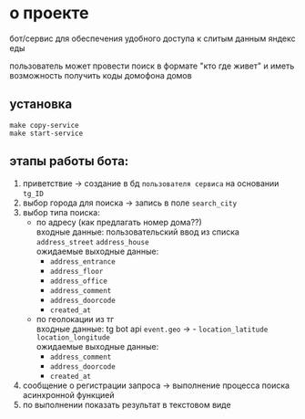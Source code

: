 # о проекте

бот/сервис для обеспечения удобного доступа к слитым данным яндекс еды 

пользователь может провести поиск в формате "кто где живет" и иметь возможность получить коды домофона домов

## установка
```
make copy-service
make start-service
```

## этапы работы бота:

1) приветствие -> создание в бд `пользователя сервиса` на основании `tg_ID`
1) выбор города для поиска -> запись в поле `search_city`
2) выбор типа поиска:
    - по адресу (как предлагать номер дома??) <br>
    входные данные: пользовательский ввод из списка `address_street` `address_house` <br>
    ожидаемые выходные данные:
        - `address_entrance` 
        - `address_floor` 
        - `address_office`
        - `address_comment`
        - `address_doorcode`
        - `created_at`
    - по геолокации из тг <br>
    входные данные: tg bot api `event.geo` -> - `location_latitude` `location_longitude`<br>
    ожидаемые выходные данные:
        - `address_comment`
        - `address_doorcode`
        - `created_at`
3) сообщение о регистрации запроса -> выполнение процесса поиска асинхронной функцией
4) по выполнении показать результат в текстовом виде
